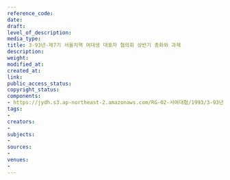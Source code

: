 ```yaml
---
reference_code: 
date: 
draft: 
level_of_description: 
media_type: 
title: 3-93년-제7기 서울지역 여대생 대표자 협의회 상반기 총화와 과제
description: 
weight: 
modified_at: 
created_at: 
link: 
public_access_status: 
copyright_status: 
components:
- https://jydh.s3.ap-northeast-2.amazonaws.com/RG-02-서여대협/1993/3-93년-제7기+서울지역+여대생+대표자+협의회+상반기+총화와+과제.pdf
tags:
- 
creators:
- 
subjects:
- 
sources:
- 
venues:
- 
---
```


